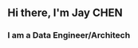 ## Hi there, I'm Jay CHEN

### I am a Data Engineer/Architech

<div data-iframe-width="150" data-iframe-height="270" data-share-badge-id="23d277b7-3102-4e47-aa17-29fff7b5eee3" data-share-badge-host="https://www.credly.com"></div><script type="text/javascript" async src="//cdn.credly.com/assets/utilities/embed.js"></script>
